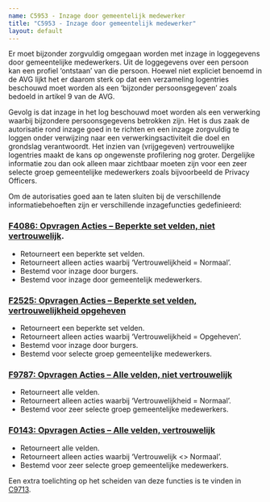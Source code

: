 ```yaml
---
name: C5953 - Inzage door gemeentelijk medewerker
title: "C5953 - Inzage door gemeentelijk medewerker"
layout: default
---
```

Er moet bijzonder zorgvuldig omgegaan worden met inzage in loggegevens door gemeentelijke medewerkers. Uit de loggegevens over een persoon kan een profiel ‘ontstaan’ van die persoon. Hoewel niet expliciet benoemd in de AVG lijkt het er daarom sterk op dat een verzameling logentries beschouwd moet worden als een ‘bijzonder persoonsgegeven’ zoals bedoeld in artikel 9 van de AVG.

Gevolg is dat inzage in het log beschouwd moet worden als een verwerking waarbij bijzondere persoonsgegevens betrokken zijn. Het is dus zaak de autorisatie rond inzage goed in te richten en een inzage zorgvuldig te loggen onder verwijzing naar een verwerkingsactiviteit die doel en grondslag verantwoordt.
Het inzien van (vrijgegeven) vertrouwelijke logentries maakt de kans op ongewenste profilering nog groter. Dergelijke informatie zou dan ook alleen maar zichtbaar moeten zijn voor een zeer selecte groep gemeentelijke medewerkers zoals bijvoorbeeld de Privacy Officers.

Om de autorisaties goed aan te laten sluiten bij de verschillende informatiebehoeften zijn er verschillende inzagefuncties gedefinieerd:

### [F4086: Opvragen Acties – Beperkte set velden, niet vertrouwelijk](./4086.md).
-	Retourneert een beperkte set velden.
-	Retourneert alleen acties waarbij ‘Vertrouwelijkheid = Normaal’.
-	Bestemd voor inzage door burgers.
-	Bestemd voor inzage door gemeentelijk medewerkers.

### [F2525: Opvragen Acties – Beperkte set velden, vertrouwelijkheid opgeheven](./2525.md)
- Retourneert een beperkte set velden.
- Retourneert alleen acties waarbij ‘Vertrouwelijkheid = Opgeheven’.
- Bestemd voor inzage door burgers.
- Bestemd voor selecte groep gemeentelijke medewerkers.

### [F9787: Opvragen Acties – Alle velden, niet vertrouwelijk](./9787.md)
- Retourneert alle velden.
- Retourneert alleen acties waarbij ‘Vertrouwelijkheid = Normaal’.
- Bestemd voor zeer selecte groep gemeentelijke medewerkers.

### [F0143: Opvragen Acties – Alle velden, vertrouwelijk](./0143.md)
- Retourneert alle velden.
- Retourneert alleen acties waarbij ‘Vertrouwelijk <> Normaal’.
- Bestemd voor zeer selecte groep gemeentelijke medewerkers.

Een extra toelichting op het scheiden van deze functies is te vinden in [C9713](./9713.md).
